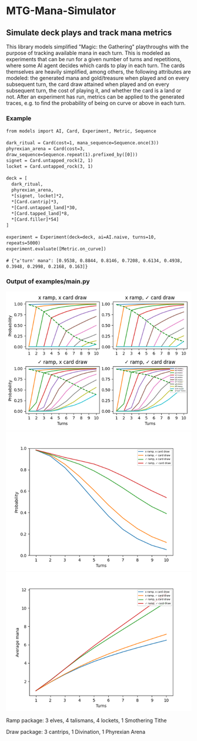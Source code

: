 # MTG-Mana-Simulator
## Simulate deck plays and track mana metrics

This library models simplified "Magic: the Gathering" playthroughs with the purpose of tracking available mana in each turn. This is modeled as experiments that can be run for a given number of turns and repetitions, where some AI agent decides which cards to play in each turn. The cards themselves are heavily simplified, among others, the following attributes are modeled: the generated mana and gold/treasure when played and on every subsequent turn, the card draw attained when played and on every subsequent turn, the cost of playing it, and whether the card is a land or not. After an experiment has run, metrics can be applied to the generated traces, e.g. to find the probability of being on curve or above in each turn.

### Example
```
from models import AI, Card, Experiment, Metric, Sequence

dark_ritual = Card(cost=1, mana_sequence=Sequence.once(3))
phyrexian_arena = Card(cost=3, draw_sequence=Sequence.repeat(1).prefixed_by([0]))
signet = Card.untapped_rock(2, 1)
locket = Card.untapped_rock(3, 1)

deck = [
  dark_ritual,
  phyrexian_arena,
  *[signet, locket]*2,
  *[Card.cantrip]*3,
  *[Card.untapped_land]*30,
  *[Card.tapped_land]*8,
  *[Card.filler]*54]
]

experiment = Experiment(deck=deck, ai=AI.naive, turns=10, repeats=5000)
experiment.evaluate([Metric.on_curve])

# {"≥'turn' mana": [0.9538, 0.8844, 0.8146, 0.7208, 0.6134, 0.4938, 0.3948, 0.2998, 0.2168, 0.163]}
```

### Output of examples/main.py
![Comparison of mana per turn probabilities of decks with/without ramp/card draw](https://github.com/TiesWestendorp/MTG-Mana-Simulator/blob/master/Figure_1.png?raw=true)
![Probability of being on curve for decks with/without ramp/card draw](https://github.com/TiesWestendorp/MTG-Mana-Simulator/blob/master/Figure_2.png?raw=true)
![Average mana per turn for decks with/without ramp/card draw](https://github.com/TiesWestendorp/MTG-Mana-Simulator/blob/master/Figure_3.png?raw=true)

Ramp package: 3 elves, 4 talismans, 4 lockets, 1 Smothering Tithe

Draw package: 3 cantrips, 1 Divination, 1 Phyrexian Arena
